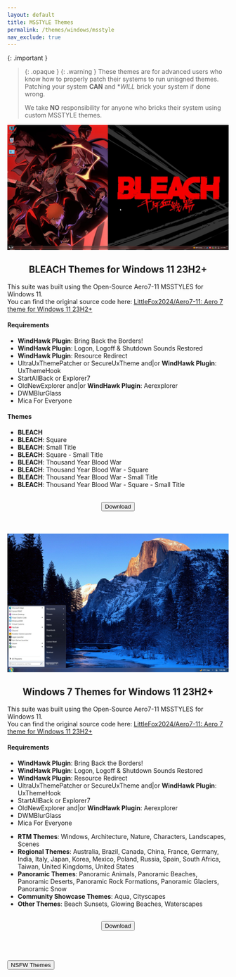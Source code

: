 ```yaml
---
layout: default
title: MSSTYLE Themes
permalink: /themes/windows/msstyle
nav_exclude: true
---
```

<!-- 
{: .note }
> {: .opaque }
> 
>
> 
-->

{: .important }
> {: .opaque }
> {: .warning }
> These themes are for advanced users who know how to properly patch their systems to run unisgned themes. 
> Patching your system **CAN** and **WILL* brick your system if done wrong.
>
> We take **NO** responsibility for anyone who bricks their system using custom MSSTYLE themes.

<div class="w3-card">
    <div class="responsive">
        <img src="../../assets/images/themes/sfw/msstyle/BLEACH-TYBW.jpg" />
    </div>
    <div class="w3-container">
        <h2 class="text-small" style="text-align:center">BLEACH Themes for Windows 11 23H2+</h2>
        <p>This suite was built using the Open-Source Aero7-11 MSSTYLES for Windows 11.<br />You can find the original source code here: <a href="https://github.com/LittleFox2024/Aero7-11" target="_blank">LittleFox2024/Aero7-11: Aero 7 theme for Windows 11 23H2+</a></p>
        <h4>Requirements</h4>
        <ul>
            <li><b>WindHawk Plugin</b>: Bring Back the Borders!</li>
            <li><b>WindHawk Plugin</b>: Logon, Logoff & Shutdown Sounds Restored</li>
            <li><b>WindHawk Plugin</b>: Resource Redirect</li>
            <li>UltraUxThemePatcher or SecureUxTheme and|or <b>WindHawk Plugin</b>: UxThemeHook</li>
            <li>StartAllBack or Explorer7</li>
            <li>OldNewExplorer and|or <b>WindHawk Plugin</b>: Aerexplorer</li>
            <li>DWMBlurGlass</li>
            <li>Mica For Everyone</li>
        </ul>
        <h4>Themes</h4>
        <ul>
            <li><b>BLEACH</b></li>
            <li><b>BLEACH</b>: Square</li>
            <li><b>BLEACH</b>: Small Title</li>
            <li><b>BLEACH</b>: Square - Small Title</li>
            <li><b>BLEACH</b>: Thousand Year Blood War</li>
            <li><b>BLEACH</b>: Thousand Year Blood War - Square</li>
            <li><b>BLEACH</b>: Thousand Year Blood War - Small Title</li>
            <li><b>BLEACH</b>: Thousand Year Blood War - Square - Small Title</li>
        </ul>
    </div>
    <br />
    <span class="fs-3">
        <div align="center" class="text-small">
            <a href="https://github.com/The-Back-Room/BLEACH-Themes-for-Windows-11/archive/refs/heads/main.zip" target="_blank">
            <button type="button" name="button" class="btn">Download</button></a> 
        </div>
    </span>
    <br />
</div>
<br /><br />
<div class="w3-card">
    <div class="responsive">
        <img src="../../assets/images/themes/sfw/msstyle/WINDOWS-7.jpg" />
    </div>
    <div class="w3-container">
        <h2 class="text-small" style="text-align:center">Windows 7 Themes for Windows 11 23H2+</h2>
        <p>This suite was built using the Open-Source Aero7-11 MSSTYLES for Windows 11.<br />You can find the original source code here: <a href="https://github.com/LittleFox2024/Aero7-11" target="_blank">LittleFox2024/Aero7-11: Aero 7 theme for Windows 11 23H2+</a></p>
        <h4>Requirements</h4>
        <ul>
            <li><b>WindHawk Plugin</b>: Bring Back the Borders!</li>
            <li><b>WindHawk Plugin</b>: Logon, Logoff & Shutdown Sounds Restored</li>
            <li><b>WindHawk Plugin</b>: Resource Redirect</li>
            <li>UltraUxThemePatcher or SecureUxTheme and|or <b>WindHawk Plugin</b>: UxThemeHook</li>
            <li>StartAllBack or Explorer7</li>
            <li>OldNewExplorer and|or <b>WindHawk Plugin</b>: Aerexplorer</li>
            <li>DWMBlurGlass</li>
            <li>Mica For Everyone</li>
        </ul>
        <ul>
            <li><b>RTM Themes</b>: Windows, Architecture, Nature, Characters, Landscapes, Scenes</li>
            <li><b>Regional Themes</b>: Australia, Brazil, Canada, China, France, Germany, India, Italy, Japan, Korea, Mexico, Poland, Russia, Spain, South Africa, Taiwan, United Kingdoms, United States</li>
            <li><b>Panoramic Themes</b>: Panoramic Animals, Panoramic Beaches, Panoramic Deserts, Panoramic Rock Formations, Panoramic Glaciers, Panoramic Snow
            <li><b>Community Showcase Themes</b>: Aqua, Cityscapes</li>
            <li><b>Other Themes</b>: Beach Sunsets, Glowing Beaches, Waterscapes</li>
        </ul>
        <br />
    </div>
    <span class="fs-3">
        <div align="center" class="text-small">
            <a href="https://github.com/The-Back-Room/Windows-7-Themes-for-Windows-11/archive/refs/heads/main.zip" target="_blank">
            <button type="button" name="button" class="btn">Download</button></a> 
        </div>
    </span>
    <br />
</div>
<br /><br />
<!-- ////////////////////////////////////////////////////////////////////////////////////////////////////////////////////// -->
<br />
<a href="/themes/windows/msstyle/nsfw">
<button type="button" name="button" class="btn">NSFW Themes</button></a> 
<br />
<!-- ////////////////////////////////////////////////////////////////////////////////////////////////////////////////////// -->